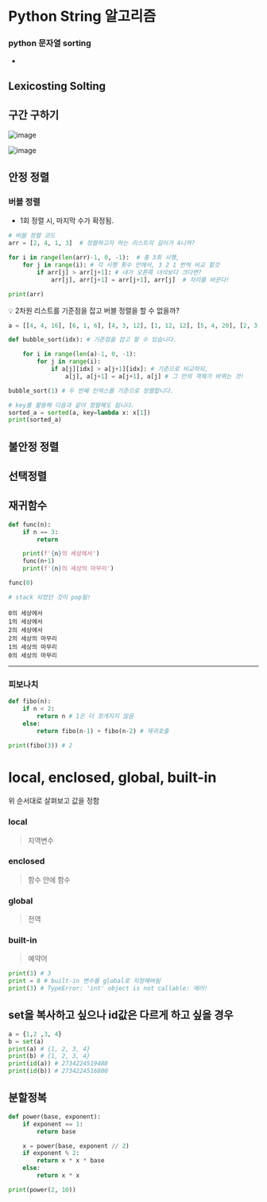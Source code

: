 # Python String 알고리즘
### python 문자열 sorting
-  

## Lexicosting Solting

## 구간 구하기
![image](https://github.com/Soobinnni/python_code/assets/111328823/195036f7-2e76-4142-9524-4cffbb4e7592)

![image](https://github.com/Soobinnni/python_code/assets/111328823/38236cc2-f9b9-4531-ae92-de9d4c24760a)

## 안정 정렬
### 버블 정렬
- 1회 정렬 시, 마지막 수가 확정됨.
```python
# 버블 정렬 코드
arr = [2, 4, 1, 3]  # 정렬하고자 하는 리스트의 길이가 4니까?

for i in range(len(arr)-1, 0, -1):  # 총 3회 시행, 
    for j in range(i): # 각 시행 횟수 안에서, 3 2 1 번씩 비교 할것 
        if arr[j] > arr[j+1]: # 내가 오른쪽 녀석보다 크다면?
            arr[j], arr[j+1] = arr[j+1], arr[j]  # 자리를 바꾼다!

print(arr)
```
<aside>
💡 2차원 리스트를 기준점을 잡고 버블 정렬을 할 수 없을까?

</aside>

```python
a = [[4, 4, 16], [6, 1, 6], [4, 3, 12], [1, 12, 12], [5, 4, 20], [2, 3, 6], [3, 4, 12]]

def bubble_sort(idx): # 기준점을 잡고 할 수 있습니다.

    for i in range(len(a)-1, 0, -1):
        for j in range(i):
            if a[j][idx] > a[j+1][idx]: # 기준으로 비교하되,
                a[j], a[j+1] = a[j+1], a[j] # 그 안의 객체가 바뀌는 것!

bubble_sort(1) # 두 번째 인덱스를 기준으로 정렬합니다.

# key를 활용해 다음과 같이 정렬해도 됩니다.
sorted_a = sorted(a, key=lambda x: x[1])
print(sorted_a)
```
## 불안정 정렬

## 선택정렬

## 재귀함수
```python
def func(n):
    if n == 3:
        return

    print(f'{n}의 세상에서')
    func(n+1)
    print(f'{n}의 세상의 마무리')

func(0)

# stack 되었던 것이 pop됨!
```
```
0의 세상에서
1의 세상에서
2의 세상에서
2의 세상의 마무리
1의 세상의 마무리
0의 세상의 마무리
```
---
### 피보나치 
```python
def fibo(n):
    if n < 2:
        return n # 1은 더 쪼개지지 않음
    else:
        return fibo(n-1) + fibo(n-2) # 재귀호출
    
print(fibo(3)) # 2
```
# local, enclosed, global, built-in
위 순서대로 살펴보고 값을 정함

### local
> 지역변수

### enclosed
> 함수 안에 함수

### global
> 전역

### built-in
> 예약어
```python
print(3) # 3
print = 8 # built-in 변수를 global로 지정해버림
print(3) # TypeError: 'int' object is not callable: 에러!
```

## set을 복사하고 싶으나 id값은 다르게 하고 싶을 경우
```python
a = {1,2 ,3, 4}
b = set(a)
print(a) # {1, 2, 3, 4}
print(b) # {1, 2, 3, 4}
print(id(a)) # 2734224519488
print(id(b)) # 2734224516800
```

## 분할정복
```python
def power(base, exponent):
    if exponent == 1:
        return base

    x = power(base, exponent // 2)
    if exponent % 2:
        return x * x * base
    else:
        return x * x

print(power(2, 10))
```